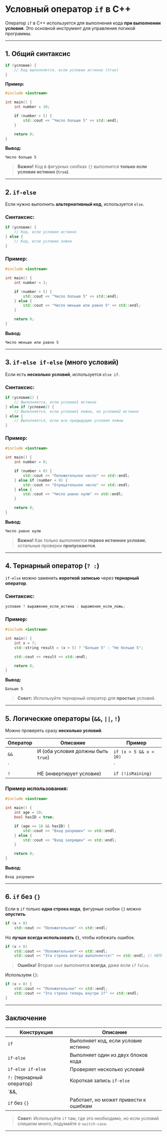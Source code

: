 # **Условный оператор `if` в C++**  

Оператор `if` в C++ используется для выполнения кода **при выполнении условия**. Это основной инструмент для управления логикой программы.  

---

## **1. Общий синтаксис**
```cpp
if (условие) {
    // Код выполняется, если условие истинно (true)
}
```

**Пример:**
```cpp
#include <iostream>

int main() {
    int number = 10;

    if (number > 5) {
        std::cout << "Число больше 5" << std::endl;
    }

    return 0;
}
```
**Вывод:**  
```
Число больше 5
```
> **Важно!** Код в фигурных скобках `{}` выполнится **только если условие истинно (`true`)**.

---

## **2. `if-else`**
Если нужно выполнить **альтернативный код**, используется `else`.

### **Синтаксис:**
```cpp
if (условие) {
    // Код, если условие истинно
} else {
    // Код, если условие ложно
}
```

### **Пример:**
```cpp
#include <iostream>

int main() {
    int number = 3;

    if (number > 5) {
        std::cout << "Число больше 5" << std::endl;
    } else {
        std::cout << "Число меньше или равно 5" << std::endl;
    }

    return 0;
}
```
**Вывод:**  
```
Число меньше или равно 5
```

---

## **3. `if-else if-else` (много условий)**
Если есть **несколько условий**, используется `else if`.

### **Синтаксис:**
```cpp
if (условие1) {
    // Выполняется, если условие1 истинно
} else if (условие2) {
    // Выполняется, если условие1 ложно, но условие2 истинно
} else {
    // Выполняется, если все предыдущие условия ложны
}
```

### **Пример:**
```cpp
#include <iostream>

int main() {
    int number = 0;

    if (number > 0) {
        std::cout << "Положительное число" << std::endl;
    } else if (number < 0) {
        std::cout << "Отрицательное число" << std::endl;
    } else {
        std::cout << "Число равно нулю" << std::endl;
    }

    return 0;
}
```
**Вывод:**  
```
Число равно нулю
```

> **Важно!** Как только выполняется **первое истинное условие**, остальные проверки **пропускаются**.

---

## **4. Тернарный оператор (`? :`)**
`if-else` можно заменить **короткой записью** через **тернарный оператор**.

### **Синтаксис:**
```cpp
условие ? выражение_если_истина : выражение_если_ложь;
```

### **Пример:**
```cpp
#include <iostream>

int main() {
    int x = 7;
    std::string result = (x > 5) ? "Больше 5" : "Не больше 5";

    std::cout << result << std::endl;

    return 0;
}
```
**Вывод:**  
```
Больше 5
```
> **Совет:** Используйте тернарный оператор для **простых** условий.

---

## **5. Логические операторы (`&&`, `||`, `!`)**
Можно проверять сразу **несколько условий**.

| Оператор | Описание | Пример |
|----------|---------|--------|
| `&&` | И (оба условия должны быть `true`) | `if (x > 5 && x < 10)` |
| `||` | ИЛИ (хватит одного `true`) | `if (x == 5 || x == 10)` |
| `!` | НЕ (инвертирует условие) | `if (!isRaining)` |

### **Пример использования:**
```cpp
#include <iostream>

int main() {
    int age = 20;
    bool hasID = true;

    if (age >= 18 && hasID) {
        std::cout << "Вход разрешен" << std::endl;
    } else {
        std::cout << "Вход запрещен" << std::endl;
    }

    return 0;
}
```
**Вывод:**  
```
Вход разрешен
```

---

## **6. `if` без `{}`**
Если в `if` только **одна строка кода**, фигурные скобки `{}` можно **опустить**.

```cpp
if (x > 0)
    std::cout << "Положительное" << std::endl;
```

Но **лучше всегда использовать `{}`**, чтобы избежать ошибок.

```cpp
if (x > 0)
    std::cout << "Положительное" << std::endl;
    std::cout << "Эта строка всегда выполняется!" << std::endl; // НЕПРАВИЛЬНО
```
> **Ошибка!** Вторая `cout` выполнится **всегда**, даже если `if` `false`.

Используем `{}`:
```cpp
if (x > 0) {
    std::cout << "Положительное" << std::endl;
    std::cout << "Эта строка теперь внутри if" << std::endl;
}
```

---

## **Заключение**
| Конструкция | Описание |
|------------|---------|
| `if` | Выполняет код, если условие истинно |
| `if-else` | Выполняет один из двух блоков кода |
| `if-else if-else` | Проверяет несколько условий |
| `?:` (тернарный оператор) | Короткая запись `if-else` |
| `&&, ||, !` | Логические операторы для сложных условий |
| `if` без `{}` | Работает, но может привести к ошибкам |

> **Совет:** Используйте `if` там, где это необходимо, но если условий слишком много, подумайте о `switch-case`.

---
